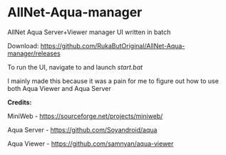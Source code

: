 # AllNet-Aqua-manager
AllNet Aqua Server+Viewer manager UI written in batch

Download: https://github.com/RukaButOriginal/AllNet-Aqua-manager/releases

To run the UI, navigate to and launch *start.bat*






I mainly made this because it was a pain for me to figure out how to use both Aqua Viewer and Aqua Server

**Credits:**

MiniWeb - https://sourceforge.net/projects/miniweb/

Aqua Server - https://github.com/Soyandroid/aqua

Aqua Viewer - https://github.com/samnyan/aqua-viewer
